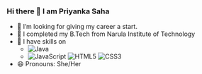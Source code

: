 ### Hi there 👋 I am Priyanka Saha

- 🤔 I’m looking for giving my career a start.
- 🌱 I completed my B.Tech from Narula Institute of Technology
- 🔭 I have skills on
    - ![Java](https://img.shields.io/badge/-Java-gray?style=flat-circle&logo=java)
    -  ![JavaScript](https://img.shields.io/badge/-JavaScript-yellow?style=flat-circle&logo=javascript) ![HTML5](https://img.shields.io/badge/-HTML5-yellow?style=flat-circle&logo=html5) ![CSS3](https://img.shields.io/badge/-CSS3-yellow?style=flat-circle&logo=css3)
- 😄 Pronouns: She/Her   

<!--
**Priyasaha11/Priyasaha11** is a ✨ _special_ ✨ repository because its `README.md` (this file) appears on your GitHub profile.

Here are some ideas to get you started:

- 🔭 I’m currently working on ...
- 🌱 I’m currently learning ...
- 👯 I’m looking to collaborate on ...
- 🤔 I’m looking for help with ...
- 💬 Ask me about ...
- 📫 How to reach me: ...
- 😄 Pronouns: ...
- ⚡ Fun fact: ...
-->
